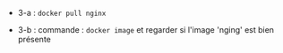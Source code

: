 - 3-a : `docker pull nginx`

- 3-b : commande : `docker image` et regarder si l'image 'nging' est bien présente
